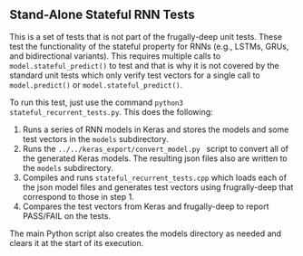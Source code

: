 ## Stand-Alone Stateful RNN Tests

This is a set of tests that is not part of the frugally-deep unit tests.  These test the functionality of the stateful property for RNNs (e.g., LSTMs, GRUs, and bidirectional variants).  This requires multiple calls to `model.stateful_predict()` to test and that is why it is not covered by the standard unit tests which only verify test vectors for a single call to `model.predict()` or `model.stateful_predict()`.   

To run this test, just use the command `python3 stateful_recurrent_tests.py`.  This does the following:

1. Runs a series of RNN models in Keras and stores the models and some test vectors in the `models` subdirectory.  
2. Runs the `../../keras_export/convert_model.py ` script to convert all of the generated Keras models. The resulting json files also are written to the `models` subdirectory.  
3.  Compiles and runs `stateful_recurrent_tests.cpp` which loads each of the json model files and generates test vectors using frugrally-deep that correspond to those in step 1.
4. Compares the test vectors from Keras and frugally-deep to report PASS/FAIL on the tests.  

The main Python script also creates the models directory as needed and clears it at the start of its execution.  